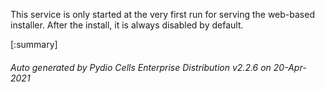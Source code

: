 






This service is only started at the very first run for serving the web-based installer. After the install, it is always disabled by default.

[:summary]

###### Auto generated by Pydio Cells Enterprise Distribution v2.2.6 on 20-Apr-2021
